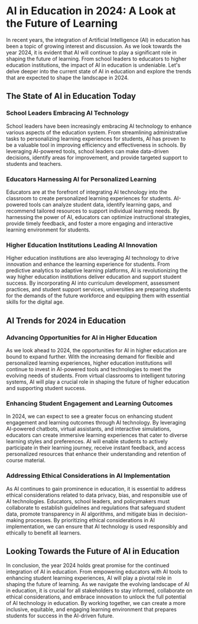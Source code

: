 # AI in Education in 2024: A Look at the Future of Learning

In recent years, the integration of Artificial Intelligence (AI) in education has been a topic of growing interest and discussion. As we look towards the year 2024, it is evident that AI will continue to play a significant role in shaping the future of learning. From school leaders to educators to higher education institutions, the impact of AI in education is undeniable. Let's delve deeper into the current state of AI in education and explore the trends that are expected to shape the landscape in 2024.

## The State of AI in Education Today

### School Leaders Embracing AI Technology

School leaders have been increasingly embracing AI technology to enhance various aspects of the education system. From streamlining administrative tasks to personalizing learning experiences for students, AI has proven to be a valuable tool in improving efficiency and effectiveness in schools. By leveraging AI-powered tools, school leaders can make data-driven decisions, identify areas for improvement, and provide targeted support to students and teachers.

### Educators Harnessing AI for Personalized Learning

Educators are at the forefront of integrating AI technology into the classroom to create personalized learning experiences for students. AI-powered tools can analyze student data, identify learning gaps, and recommend tailored resources to support individual learning needs. By harnessing the power of AI, educators can optimize instructional strategies, provide timely feedback, and foster a more engaging and interactive learning environment for students.

### Higher Education Institutions Leading AI Innovation

Higher education institutions are also leveraging AI technology to drive innovation and enhance the learning experience for students. From predictive analytics to adaptive learning platforms, AI is revolutionizing the way higher education institutions deliver education and support student success. By incorporating AI into curriculum development, assessment practices, and student support services, universities are preparing students for the demands of the future workforce and equipping them with essential skills for the digital age.

## AI Trends for 2024 in Education

### Advancing Opportunities for AI in Higher Education

As we look ahead to 2024, the opportunities for AI in higher education are bound to expand further. With the increasing demand for flexible and personalized learning experiences, higher education institutions will continue to invest in AI-powered tools and technologies to meet the evolving needs of students. From virtual classrooms to intelligent tutoring systems, AI will play a crucial role in shaping the future of higher education and supporting student success.

### Enhancing Student Engagement and Learning Outcomes

In 2024, we can expect to see a greater focus on enhancing student engagement and learning outcomes through AI technology. By leveraging AI-powered chatbots, virtual assistants, and interactive simulations, educators can create immersive learning experiences that cater to diverse learning styles and preferences. AI will enable students to actively participate in their learning journey, receive instant feedback, and access personalized resources that enhance their understanding and retention of course material.

### Addressing Ethical Considerations in AI Implementation

As AI continues to gain prominence in education, it is essential to address ethical considerations related to data privacy, bias, and responsible use of AI technologies. Educators, school leaders, and policymakers must collaborate to establish guidelines and regulations that safeguard student data, promote transparency in AI algorithms, and mitigate bias in decision-making processes. By prioritizing ethical considerations in AI implementation, we can ensure that AI technology is used responsibly and ethically to benefit all learners.

## Looking Towards the Future of AI in Education

In conclusion, the year 2024 holds great promise for the continued integration of AI in education. From empowering educators with AI tools to enhancing student learning experiences, AI will play a pivotal role in shaping the future of learning. As we navigate the evolving landscape of AI in education, it is crucial for all stakeholders to stay informed, collaborate on ethical considerations, and embrace innovation to unlock the full potential of AI technology in education. By working together, we can create a more inclusive, equitable, and engaging learning environment that prepares students for success in the AI-driven future.
